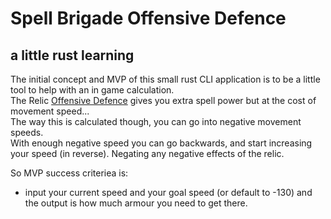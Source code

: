 # Spell Brigade Offensive Defence

## a little rust learning

The initial concept and MVP of this small rust CLI application is to be a little tool to help with an in game calculation.  
The Relic [Offensive Defence](https://thespellbrigade.wiki.gg/wiki/Relics) gives you extra spell power but at the cost of movement speed...  
The way this is calculated though, you can go into negative movement speeds.  
With enough negative speed you can go backwards, and start increasing your speed (in reverse).
Negating any negative effects of the relic.

So MVP success criteriea is:  
- input your current speed and your goal speed (or default to -130) and the output is how much armour you need to get there. 

